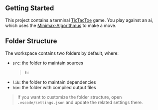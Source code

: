 ## Getting Started

This project contains a terminal [TicTacToe] game. You play against an 
ai, which uses the [Minimax-Algorithmus] to make a move.

## Folder Structure

The workspace contains two folders by default, where:

- `src`: the folder to maintain sources
    > hi
- `lib`: the folder to maintain dependencies
- `bin`: the folder with compiled output files 


> If you want to customize the folder structure, open `.vscode/settings.json` and update the related settings there.

[TicTacToe]:https://de.wikipedia.org/wiki/Tic-Tac-
[Minimax-Algorithmus]:https://de.wikipedia.org/wiki/Minimax-Algorithmus